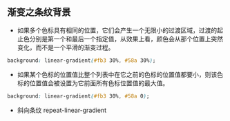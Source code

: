 ## 渐变之条纹背景

- 如果多个色标具有相同的位置，它们会产生一个无限小的过渡区域，过渡的起止色分别是第一个和最后一个指定值，从效果上看，颜色会从那个位置上突然变化，而不是一个平滑的渐变过程。

```css
background: linear-gradient(#fb3 30%, #58a 30%);
```

- 如果某个色标的位置值比整个列表中在它之前的色标的位置值都要小，则该色标的位置值会被设置为它前面所有色标位置值的最大值。

```css
background: linear-gradient(#fb3 30%, #58a 0);
```

- 斜向条纹 repeat-linear-gradient